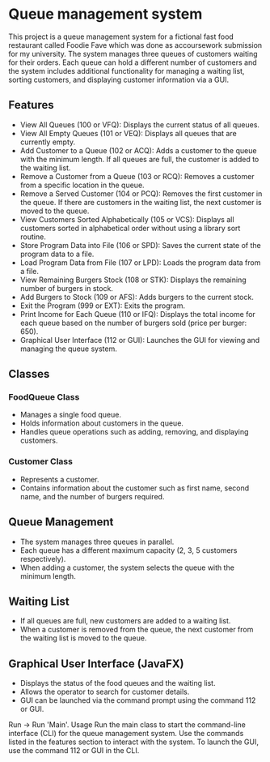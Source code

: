 
# Queue management system

This project is a queue management system for a fictional fast food restaurant called Foodie Fave which was done as accoursework submission for my university. The system manages three queues of customers waiting for their orders. Each queue can hold a different number of customers and the system includes additional functionality for managing a waiting list, sorting customers, and displaying customer information via a GUI.


## Features

- View All Queues (100 or VFQ):
    Displays the current status of all queues.
- View All Empty Queues (101 or VEQ):
    Displays all queues that are currently empty.
- Add Customer to a Queue (102 or ACQ):
    Adds a customer to the queue with the minimum length. If all queues are full, the customer is added to the waiting list.
- Remove a Customer from a Queue (103 or RCQ):
    Removes a customer from a specific location in the queue.
- Remove a Served Customer (104 or PCQ):
    Removes the first customer in the queue. If there are customers in the waiting list, the next customer is moved to the queue.
- View Customers Sorted Alphabetically (105 or VCS):
    Displays all customers sorted in alphabetical order without using a library sort routine.
- Store Program Data into File (106 or SPD):
    Saves the current state of the program data to a file.
- Load Program Data from File (107 or LPD):
    Loads the program data from a file.
- View Remaining Burgers Stock (108 or STK):
    Displays the remaining number of burgers in stock.
- Add Burgers to Stock (109 or AFS):
    Adds burgers to the current stock.
- Exit the Program (999 or EXT):
    Exits the program.
- Print Income for Each Queue (110 or IFQ):
    Displays the total income for each queue based on the number of burgers sold (price per burger: 650).
- Graphical User Interface (112 or GUI):
    Launches the GUI for viewing and managing the queue system.


## Classes
### FoodQueue Class
- Manages a single food queue.
- Holds information about customers in the queue.
- Handles queue operations such as adding, removing, and displaying customers.

### Customer Class
- Represents a customer.
- Contains information about the customer such as first name, second name, and the number of burgers required.
## Queue Management
- The system manages three queues in parallel.
- Each queue has a different maximum capacity (2, 3, 5 customers respectively).
- When adding a customer, the system selects the queue with the minimum length.


## Waiting List
- If all queues are full, new customers are added to a waiting list.
- When a customer is removed from the queue, the next customer from the waiting list is moved to the queue.
## Graphical User Interface (JavaFX)
- Displays the status of the food queues and the waiting list.
- Allows the operator to search for customer details.
- GUI can be launched via the command prompt using the command 112 or GUI.

Run -> Run 'Main'.
Usage
Run the main class to start the command-line interface (CLI) for the queue management system.
Use the commands listed in the features section to interact with the system.
To launch the GUI, use the command 112 or GUI in the CLI.
